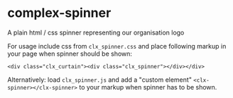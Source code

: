 # complex-spinner
A plain html / css spinner representing our organisation logo

For usage include css from `clx_spinner.css` and place following markup in your page when spinner should be shown:

`<div class="clx_curtain"><div class="clx_spinner"></div></div>`

Alternatively: load `clx_spinner.js` and add a "custom element" `<clx-spinner></clx-spinner>` to your markup when spinner has to be shown.
